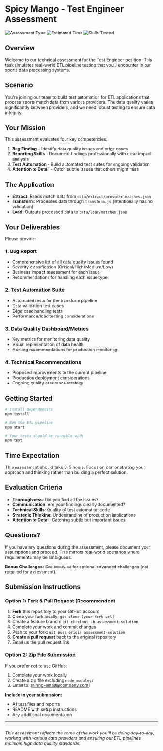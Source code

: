 # Spicy Mango - Test Engineer Assessment

![Assessment Type](https://img.shields.io/badge/Type-Technical%20Assessment-blue)
![Estimated Time](https://img.shields.io/badge/Time-3--5%20hours-green)
![Skills Tested](https://img.shields.io/badge/Skills-Testing%20%7C%20QA%20%7C%20ETL-orange)

## Overview

Welcome to our technical assessment for the Test Engineer position. This task simulates real-world ETL pipeline testing that you'll encounter in our sports data processing systems.

## Scenario

You're joining our team to build test automation for ETL applications that process sports match data from various providers. The data quality varies significantly between providers, and we need robust testing to ensure data integrity.

## Your Mission

This assessment evaluates four key competencies:

1. **Bug Finding** - Identify data quality issues and edge cases
2. **Reporting Skills** - Document findings professionally with clear impact analysis
3. **Test Automation** - Build automated test suites for ongoing validation
4. **Attention to Detail** - Catch subtle issues that others might miss

## The Application

-   **Extract**: Reads match data from `data/extract/provider-matches.json`
-   **Transform**: Processes data through `transform.js` (intentionally has no validation)
-   **Load**: Outputs processed data to `data/load/matches.json`

## Your Deliverables

Please provide:

### 1. Bug Report

-   Comprehensive list of all data quality issues found
-   Severity classification (Critical/High/Medium/Low)
-   Business impact assessment for each issue
-   Recommendations for handling each issue type

### 2. Test Automation Suite

-   Automated tests for the transform pipeline
-   Data validation test cases
-   Edge case handling tests
-   Performance/load testing considerations

### 3. Data Quality Dashboard/Metrics

-   Key metrics for monitoring data quality
-   Visual representation of data health
-   Alerting recommendations for production monitoring

### 4. Technical Recommendations

-   Proposed improvements to the current pipeline
-   Production deployment considerations
-   Ongoing quality assurance strategy

## Getting Started

```bash
# Install dependencies
npm install

# Run the ETL pipeline
npm start

# Your tests should be runnable with
npm test
```

## Time Expectation

This assessment should take 3-5 hours. Focus on demonstrating your approach and thinking rather than building a perfect solution.

## Evaluation Criteria

-   **Thoroughness**: Did you find all the issues?
-   **Communication**: Are your findings clearly documented?
-   **Technical Skills**: Quality of test automation code
-   **Strategic Thinking**: Understanding of production implications
-   **Attention to Detail**: Catching subtle but important issues

## Questions?

If you have any questions during the assessment, please document your assumptions and proceed. This mirrors real-world scenarios where requirements may be ambiguous.

**Bonus Challenges:** See `BONUS.md` for optional advanced challenges (not required for assessment).

## Submission Instructions

### Option 1: Fork & Pull Request (Recommended)

1. **Fork** this repository to your GitHub account
2. Clone your fork locally: `git clone [your-fork-url]`
3. Create a feature branch: `git checkout -b assessment-solution`
4. Complete your work and commit changes
5. Push to your fork: `git push origin assessment-solution`
6. **Create a pull request** back to the original repository
7. Email us the pull request link

### Option 2: Zip File Submission

If you prefer not to use GitHub:

1. Complete your work locally
2. Create a zip file excluding `node_modules/`
3. Email to: [hiring-email@company.com]

**Include in your submission:**

-   All test files and reports
-   README with setup instructions
-   Any additional documentation

---

---

_This assessment reflects the some of the work you'll be doing day-to-day, working with various data providers and ensuring our ETL pipelines maintain high data quality standards._
